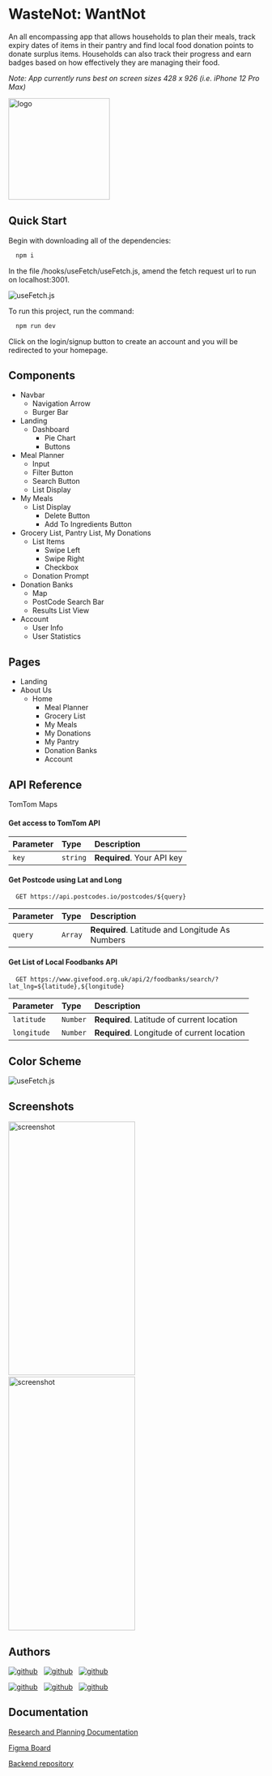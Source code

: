 
# WasteNot: WantNot

An all encompassing app that allows households to plan their meals, track expiry dates of items in their pantry and find local food donation points to donate surplus items.
Households can also track their progress and earn badges based on how effectively they are managing their food.

*Note:  App currently runs best on screen sizes 428 x 926 (i.e. iPhone 12 Pro Max)*






<img src="https://i.ibb.co/YTPxJWZ/Wn-Wn-Logo-Black.png" alt="logo" width="200" height="200"/>


## Quick Start

Begin with downloading all of the dependencies:

```bash
  npm i
```

In the file /hooks/useFetch/useFetch.js, amend the fetch request url to run on localhost:3001.

![useFetch.js](https://i.ibb.co/PCYCG8Y/fetch.jpg)

To run this project, run the command:

```bash
  npm run dev
```

Click on the login/signup button to create an account and you will be redirected to your homepage.


## Components

- Navbar
  - Navigation Arrow
  - Burger Bar
- Landing 
    - Dashboard
        - Pie Chart
        - Buttons
- Meal Planner 
    - Input 
    - Filter Button
    - Search Button
    - List Display
- My Meals 
    - List Display
        - Delete Button
        - Add To Ingredients Button
- Grocery List, Pantry List, My Donations
    - List Items
        - Swipe Left 
        - Swipe Right
        - Checkbox
    - Donation Prompt
- Donation Banks
    - Map
    - PostCode Search Bar
    - Results List View
- Account 
    - User Info
    - User Statistics

## Pages
  - Landing
  - About Us
    - Home
      - Meal Planner
      - Grocery List
      - My Meals
      - My Donations
      - My Pantry
      - Donation Banks
      - Account


## API Reference

TomTom Maps

#### Get access to TomTom API

| Parameter | Type     | Description                |
| :-------- | :------- | :------------------------- |
| `key`     | `string` | **Required**. Your API key |

#### Get Postcode using Lat and Long

```http
  GET https://api.postcodes.io/postcodes/${query}
```

| Parameter | Type     | Description                       |
| :-------- | :------- | :-------------------------------- |
| `query`   | `Array` | **Required**. Latitude and Longitude As Numbers|


#### Get List of Local Foodbanks API

```http
  GET https://www.givefood.org.uk/api/2/foodbanks/search/?lat_lng=${latitude},${longitude}
```
| Parameter | Type     | Description                       |
| :-------- | :------- | :-------------------------------- |
| `latitude`| `Number` | **Required**. Latitude of current location|
| `longitude`| `Number` | **Required**. Longitude of current location|

## Color Scheme

![useFetch.js](https://i.ibb.co/2Wmq81s/colours.jpg)

## Screenshots

<img src="https://i.ibb.co/r7b5ywh/ezgif-com-gif-maker.gif" alt="screenshot" width="250" height="500" /> &nbsp;&nbsp;&nbsp;  <img src="https://i.ibb.co/bXYBFy3/home-screen.jpg" alt="screenshot" width="250" height="500" />

## Authors


[![github](https://img.shields.io/badge/Sareena_Naser-FF6600?style=for-the-badge&logo=github&logoColor=white)](https://github.com/Syn891) &nbsp; [![github](https://img.shields.io/badge/Erdogan_Elma-FDA96F?style=for-the-badge&logo=github&logoColor=white)](https://github.com/Erdogan90) &nbsp; [![github](https://img.shields.io/badge/Adam_Hooper-FFEADB?style=for-the-badge&logo=github&logoColor=white)](https://github.com/ah960) &nbsp; 

[![github](https://img.shields.io/badge/Amanda_Richards-7BE1AE?style=for-the-badge&logo=github&logoColor=white)](https://github.com/AmandaRichards) &nbsp; [![github](https://img.shields.io/badge/Gariel_Sterpone_Magni-00CD66?style=for-the-badge&logo=github&logoColor=white)](https://github.com/gabrielsterponemagni) &nbsp; [![github](https://img.shields.io/badge/Thomas_Dichmont-009100?style=for-the-badge&logo=github&logoColor=white)](https://github.com/tom-dichmont)



## Documentation

[Research and Planning Documentation](https://github.com/Syn891/wnwn-frontend/tree/main)

[Figma Board](https://www.figma.com/file/YUvxAuqMVHYhvpNJqDoCLR/Waste-Not%2C-Want-Not?node-id=0%3A1)

[Backend repository](https://github.com/ah960/WasteNotWantNotBE)
